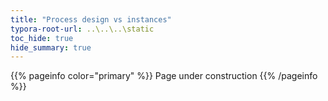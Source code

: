```yaml
---
title: "Process design vs instances"
typora-root-url: ..\..\..\static
toc_hide: true
hide_summary: true
---
```


{{% pageinfo color="primary" %}}
Page under construction
{{% /pageinfo %}}
